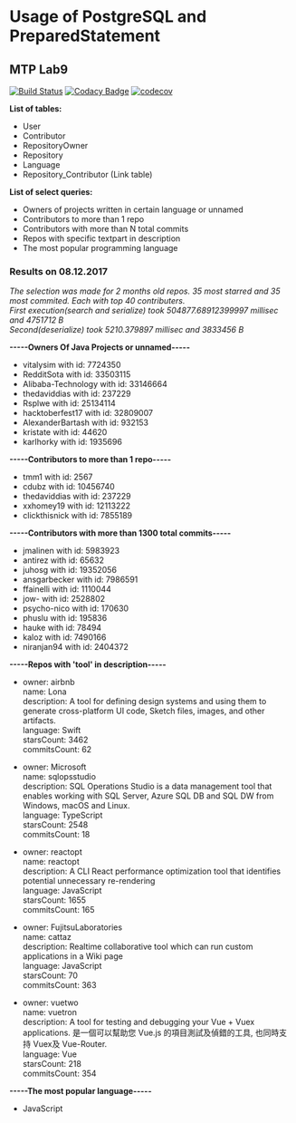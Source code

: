 # Usage of PostgreSQL and PreparedStatement
## MTP Lab9

[![Build Status](https://travis-ci.org/NataPrivate/PostgreSQL.svg?branch=master)](https://travis-ci.org/NataPrivate/PostgreSQL)
[![Codacy Badge](https://api.codacy.com/project/badge/Coverage/03f8cb27825f471db362fc7185bb68d8)](https://www.codacy.com/app/NataPrivate/PostgreSQL?utm_source=github.com&utm_medium=referral&utm_content=NataPrivate/PostgreSQL&utm_campaign=Badge_Coverage)
[![codecov](https://codecov.io/gh/NataPrivate/PostgreSQL/branch/master/graph/badge.svg)](https://codecov.io/gh/NataPrivate/PostgreSQL)

**List of tables:**
- User
- Contributor
- RepositoryOwner
- Repository
- Language
- Repository_Contributor (Link table)

**List of select queries:**
- Owners of projects written in certain language or unnamed
- Contributors to more than 1 repo
- Contributors with more than N total commits
- Repos with specific textpart in description
- The most popular programming language

### Results on 08.12.2017
*The selection was made for 2 months old repos. 35 most starred and 35 most commited. Each with top 40 contributers.   
First execution(search and serialize) took  504877.68912399997 millisec and 4751712 B  
Second(deserialize) took 5210.379897 millisec and 3833456 B*

**-----Owners Of Java Projects or unnamed-----**
* vitalysim with id: 7724350
* RedditSota with id: 33503115
* Alibaba-Technology with id: 33146664
* thedaviddias with id: 237229
* Rsplwe with id: 25134114
* hacktoberfest17 with id: 32809007
* AlexanderBartash with id: 932153
* kristate with id: 44620
* karlhorky with id: 1935696

**-----Contributors to more than 1 repo-----**
* tmm1 with id: 2567
* cdubz with id: 10456740
* thedaviddias with id: 237229
* xxhomey19 with id: 12113222
* clickthisnick with id: 7855189

**-----Contributors with more than 1300 total commits-----**
* jmalinen with id: 5983923
* antirez with id: 65632
* juhosg with id: 19352056
* ansgarbecker with id: 7986591
* ffainelli with id: 1110044
* jow- with id: 2528802
* psycho-nico with id: 170630
* phuslu with id: 195836
* hauke with id: 78494
* kaloz with id: 7490166
* niranjan94 with id: 2404372

**-----Repos with 'tool' in description-----**
* owner: airbnb  
name: Lona  
description: A tool for defining design systems and using them to generate cross-platform UI code, Sketch files, images, and other artifacts.  
language: Swift  
starsCount: 3462  
commitsCount: 62  

* owner: Microsoft  
name: sqlopsstudio  
description: SQL Operations Studio is a data management tool that enables working with SQL Server, Azure SQL DB and SQL DW from Windows, macOS and Linux.  
language: TypeScript  
starsCount: 2548  
commitsCount: 18  

* owner: reactopt  
name: reactopt  
description: A CLI React performance optimization tool that identifies potential unnecessary re-rendering  
language: JavaScript  
starsCount: 1655  
commitsCount: 165  

* owner: FujitsuLaboratories  
name: cattaz  
description: Realtime collaborative tool which can run custom applications in a Wiki page  
language: JavaScript  
starsCount: 70  
commitsCount: 363  

* owner: vuetwo  
name: vuetron  
description: A tool for testing and debugging your Vue + Vuex applications. 是一個可以幫助您 Vue.js 的項目測試及偵錯的工具, 也同時支持 Vuex及 Vue-Router.  
language: Vue  
starsCount: 218  
commitsCount: 354  

**-----The most popular language-----**
* JavaScript
